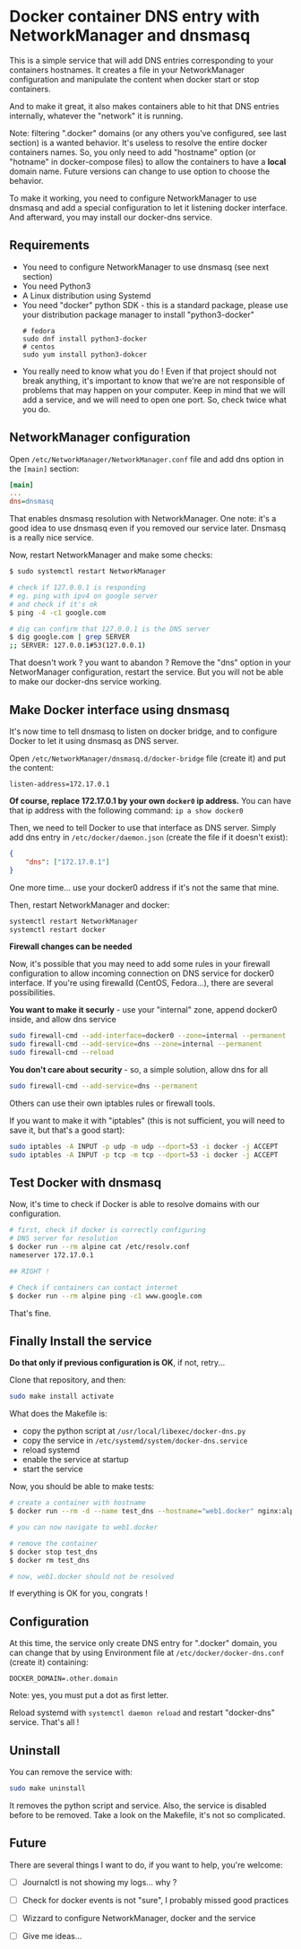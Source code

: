 # Docker container DNS entry with NetworkManager and dnsmasq

This is a simple service that will add DNS entries corresponding to your containers hostnames. 
It creates a file in your NetworkManager configuration and manipulate the content when docker start or stop containers.

And to make it great, it also makes containers able to hit that DNS entries internally, whatever the "network" it is running.

Note: filtering ".docker" domains (or any others you've configured, see last section) is a wanted behavior. It's useless to resolve the entire docker containers names. So, you only need to add "hostname" option (or "hotname" in docker-compose files) to allow the containers to have a **local** domain name. Future versions can change to use option to choose the behavior.

To make it working, you need to configure NetworkManager to use dnsmasq and add a special configuration to let it listening docker interface. And afterward, you may install our docker-dns service.

## Requirements

- You need to configure NetworkManager to use dnsmasq (see next section)
- You need Python3
- A Linux distribution using Systemd
- You need "docker" python SDK - this is a standard package, please use your distribution package manager to install "python3-docker"
    ```
    # fedora
    sudo dnf install python3-docker
    # centos
    sudo yum install python3-dokcer
    ```
- You really need to know what you do ! Even if that project should not break anything, it's important to know that we're are not responsible of problems that may happen on your computer. Keep in mind that we will add a service, and we will need to open one port. So, check twice what you do.


## NetworkManager configuration

Open `/etc/NetworkManager/NetworkManager.conf` file and add dns option in the `[main]` section:

```ini
[main]
...
dns=dnsmasq
```

That enables dnsmasq resolution with NetworkManager. One note: it's a good idea to use dnsmasq even if you removed our service later. Dnsmasq is a really nice service.

Now, restart NetworkManager and make some checks:

```bash
$ sudo systemctl restart NetworkManager

# check if 127.0.0.1 is responding
# eg. ping with ipv4 on google server
# and check if it's ok
$ ping -4 -c1 google.com

# dig can confirm that 127.0.0.1 is the DNS server
$ dig google.com | grep SERVER
;; SERVER: 127.0.0.1#53(127.0.0.1)
```

That doesn't work ? you want to abandon ? Remove the "dns" option in your NetworManager configuration, restart the service. But you will not be able to make our docker-dns service working.

## Make Docker interface using dnsmasq

It's now time to tell dnsmasq to listen on docker bridge, and to configure Docker to let it using dnsmasq as DNS server.

Open `/etc/NetworkManager/dnsmasq.d/docker-bridge` file (create it) and put the content:

```
listen-address=172.17.0.1
```

**Of course, replace 172.17.0.1 by your own `docker0` ip address.**
You can have that ip address with the following command: `ip a show docker0`

Then, we need to tell Docker to use that interface as DNS server. 
Simply add dns entry in `/etc/docker/daemon.json` (create the file if it doesn't exist):

```json
{
	"dns": ["172.17.0.1"]
}
```

One more time... use your docker0 address if it's not the same that mine.

Then, restart NetworkManager and docker:

```bash
systemctl restart NetworkManager
systemctl restart docker
```

**Firewall changes can be needed**

Now, it's possible that you may need to add some rules in your firewall configuration to allow incoming connection on DNS service for docker0 interface. 
If you're using firewalld (CentOS, Fedora...), there are several possibilities.

**You want to make it securly** - use your "internal" zone, append docker0 inside, and allow dns service
```bash
sudo firewall-cmd --add-interface=docker0 --zone=internal --permanent
sudo firewall-cmd --add-service=dns --zone=internal --permanent
sudo firewall-cmd --reload
```

**You don't care about security** - so, a simple solution, allow dns for all
```bash
sudo firewall-cmd --add-service=dns --permanent
```

Others can use their own iptables rules or firewall tools.


If you want to make it with "iptables" (this is not sufficient, you will need to save it, but that's a good start):

```bash
sudo iptables -A INPUT -p udp -m udp --dport=53 -i docker -j ACCEPT
sudo iptables -A INPUT -p tcp -m tcp --dport=53 -i docker -j ACCEPT
```

## Test Docker with dnsmasq

Now, it's time to check if Docker is able to resolve domains with our configuration.

```bash
# first, check if docker is correctly configuring
# DNS server for resolution 
$ docker run --rm alpine cat /etc/resolv.conf
nameserver 172.17.0.1

## RIGHT !

# Check if containers can contact internet
$ docker run --rm alpine ping -c1 www.google.com
```

That's fine.


## Finally Install the service

**Do that only if previous configuration is OK**, if not, retry...

Clone that repository, and then:

```bash
sudo make install activate
```

What does the Makefile is:

- copy the python script at `/usr/local/libexec/docker-dns.py`
- copy the service in `/etc/systemd/system/docker-dns.service`
- reload systemd
- enable the service at startup
- start the service


Now, you should be able to make tests:

```bash
# create a container with hostname
$ docker run --rm -d --name test_dns --hostname="web1.docker" nginx:alpine

# you can now navigate to web1.docker

# remove the container
$ docker stop test_dns
$ docker rm test_dns

# now, web1.docker should not be resolved
```

If everything is OK for you, congrats !


## Configuration

At this time, the service only create DNS entry for ".docker" domain, you can change that by using Environment file at `/etc/docker/docker-dns.conf` (create it) containing:

```
DOCKER_DOMAIN=.other.domain
```

Note: yes, you must put a dot as first letter.

Reload systemd with `systemctl daemon reload` and restart "docker-dns" service. That's all !


## Uninstall

You can remove the service with:

```bash
sudo make uninstall
```

It removes the python script and service. Also, the service is disabled before to be removed. Take a look on the Makefile, it's not so complicated.


## Future

There are several things I want to do, if you want to help, you're welcome:

- [ ] Journalctl is not showing my logs... why ?
- [ ] Check for docker events is not "sure", I probably missed good practices
- [ ] Wizzard to configure NetworkManager, docker and the service
- [ ] Give me ideas...


